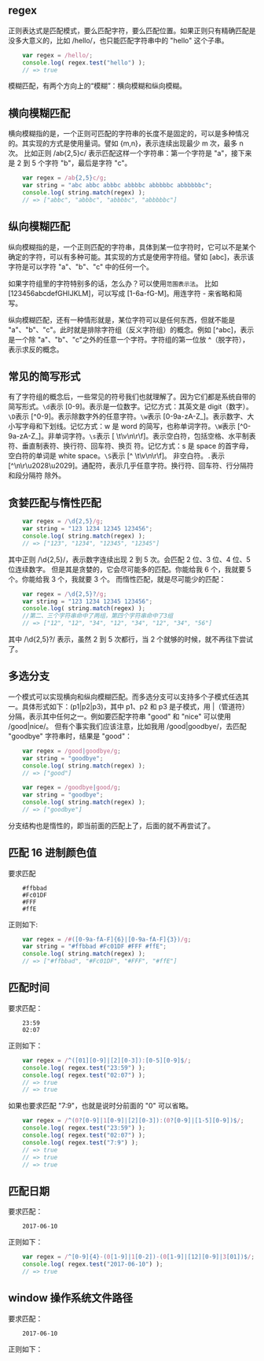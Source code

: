 regex
--
正则表达式是匹配模式，要么匹配字符，要么匹配位置。如果正则只有精确匹配是没多大意义的，比如 /hello/，也只能匹配字符串中的 "hello" 这个子串。
```javascript
	var regex = /hello/;
	console.log( regex.test("hello") );
	// => true
```
模糊匹配，有两个方向上的“模糊”：横向模糊和纵向模糊。

横向模糊匹配
-
横向模糊指的是，一个正则可匹配的字符串的长度不是固定的，可以是多种情况的。其实现的方式是使用量词。譬如 {m,n}，表示连续出现最少 m 次，最多 n 次。
比如正则 /ab{2,5}c/ 表示匹配这样一个字符串：第一个字符是 "a"，接下来是 2 到 5 个字符 "b"，最后是字符 "c"。
```javascript
	var regex = /ab{2,5}c/g;
	var string = "abc abbc abbbc abbbbc abbbbbc abbbbbbc";
	console.log( string.match(regex) );
	// => ["abbc", "abbbc", "abbbbc", "abbbbbc"]
```

纵向模糊匹配
-
纵向模糊指的是，一个正则匹配的字符串，具体到某一位字符时，它可以不是某个确定的字符，可以有多种可能。其实现的方式是使用字符组。譬如 [abc]，表示该字符是可以字符 "a"、"b"、"c" 中的任何一个。

如果字符组里的字符特别多的话，怎么办？可以使用`范围表示法`。
比如 [123456abcdefGHIJKLM]，可以写成 [1-6a-fG-M]。用连字符 - 来省略和简写。

纵向模糊匹配，还有一种情形就是，某位字符可以是任何东西，但就不能是 "a"、"b"、"c"。此时就是排除字符组（反义字符组）的概念。例如 [^abc]，表示是一个除 "a"、"b"、"c"之外的任意一个字符。字符组的第一位放 ^（脱字符），表示求反的概念。

常见的简写形式
-
有了字符组的概念后，一些常见的符号我们也就理解了。因为它们都是系统自带的简写形式。`\d`表示 [0-9]。表示是一位数字。记忆方式：其英文是 digit（数字）。
`\D`表示 [^0-9]。表示除数字外的任意字符。`\w`表示 [0-9a-zA-Z_]。表示数字、大小写字母和下划线。记忆方式：w 是 word 的简写，也称单词字符。`\W`表示 [^0-9a-zA-Z_]。非单词字符。`\s`表示 [ \t\v\n\r\f]。表示空白符，包括空格、水平制表符、垂直制表符、换行符、回车符、换页
符。记忆方式：s 是 space 的首字母，空白符的单词是 white space。`\S`表示 [^ \t\v\n\r\f]。 非空白符。`.`表示 [^\n\r\u2028\u2029]。通配符，表示几乎任意字符。换行符、回车符、行分隔符和段分隔符
除外。

贪婪匹配与惰性匹配
-
```javascript
	var regex = /\d{2,5}/g;
	var string = "123 1234 12345 123456";
	console.log( string.match(regex) );
	// => ["123", "1234", "12345", "12345"]
```
其中正则 /\d{2,5}/，表示数字连续出现 2 到 5 次。会匹配 2 位、3 位、4 位、5 位连续数字。
但是其是贪婪的，它会尽可能多的匹配。你能给我 6 个，我就要 5 个。你能给我 3 个，我就要 3 个。
而惰性匹配，就是尽可能少的匹配：
```javascript
	var regex = /\d{2,5}?/g;
	var string = "123 1234 12345 123456";
	console.log( string.match(regex) );
	//第二、三个字符串命中了两组，第四个字符串命中了3组
	// => ["12", "12", "34", "12", "34", "12", "34", "56"]
```
其中 /\d{2,5}?/ 表示，虽然 2 到 5 次都行，当 2 个就够的时候，就不再往下尝试了。

多选分支
-
一个模式可以实现横向和纵向模糊匹配。而多选分支可以支持多个子模式任选其一。具体形式如下：(p1|p2|p3)，其中 p1、p2 和 p3 是子模式，用 |（管道符）分隔，表示其中任何之一。例如要匹配字符串 "good" 和 "nice" 可以使用 /good|nice/。
但有个事实我们应该注意，比如我用 /good|goodbye/，去匹配 "goodbye" 字符串时，结果是 "good"：
```javascript
	var regex = /good|goodbye/g;
	var string = "goodbye";
	console.log( string.match(regex) );
	// => ["good"]
	
	var regex = /goodbye|good/g;
	var string = "goodbye";
	console.log( string.match(regex) );
	// => ["goodbye"]
```
分支结构也是惰性的，即当前面的匹配上了，后面的就不再尝试了。

匹配 16 进制颜色值
-
要求匹配
```
	#ffbbad
	#Fc01DF
	#FFF
	#ffE
```
正则如下:
```javascript
	var regex = /#([0-9a-fA-F]{6}|[0-9a-fA-F]{3})/g;
	var string = "#ffbbad #Fc01DF #FFF #ffE";
	console.log( string.match(regex) );
	// => ["#ffbbad", "#Fc01DF", "#FFF", "#ffE"]
```

匹配时间
-
要求匹配：
```
	23:59
	02:07
```
正则如下：
```javascript
	var regex = /^([01][0-9]|[2][0-3]):[0-5][0-9]$/;
	console.log( regex.test("23:59") );
	console.log( regex.test("02:07") );
	// => true
	// => true
```
如果也要求匹配 "7:9"，也就是说时分前面的 "0" 可以省略。
```javascript
	var regex = /^(0?[0-9]|1[0-9]|[2][0-3]):(0?[0-9]|[1-5][0-9])$/;
	console.log( regex.test("23:59") );
	console.log( regex.test("02:07") );
	console.log( regex.test("7:9") );
	// => true
	// => true
	// => true
```

匹配日期
-
要求匹配：
```
	2017-06-10
```
正则如下：
```javascript
	var regex = /^[0-9]{4}-(0[1-9]|1[0-2])-(0[1-9]|[12][0-9]|3[01])$/;
	console.log( regex.test("2017-06-10") );
	// => true
```

window 操作系统文件路径
-
要求匹配：
```
	2017-06-10
```
正则如下：
```javascript
	
```
